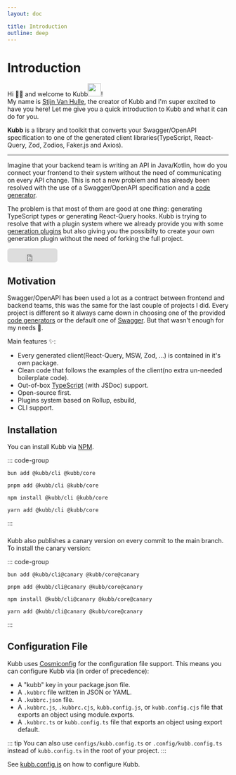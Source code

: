 ```yaml
---
layout: doc

title: Introduction
outline: deep
---
```


<script setup>

import { version } from '../packages/core/package.json'

</script>

# Introduction

Hi 👋🏽 and welcome to Kubb<img width="30" style="display: inline-block;line-height: 30px;" src="/logo.png"/>!<br/>
My name is <a href="https://twitter.com/stijnvanhulle">Stijn Van Hulle</a>, the creator of Kubb and I'm super excited to have you here! Let me give you a quick introduction to Kubb and what it can do for you.

<b>Kubb</b> is a library and toolkit that converts your Swagger/OpenAPI specification to one of the generated client libraries(TypeScript, React-Query, Zod, Zodios, Faker.js and Axios).

<hr/>

Imagine that your backend team is writing an API in Java/Kotlin, how do you connect your frontend to their system without the need of communicating on every API change.
This is not a new problem and has already been resolved with the use of a Swagger/OpenAPI specification and a <a href="https://tools.openapis.org/categories/code-generators.html">code generator</a>.

The problem is that most of them are good at one _thing_: generating TypeScript types or generating React-Query hooks. Kubb is trying to resolve that with a plugin system where we already provide you with some <a href="/plugins/introduction">generation plugins</a> but also giving you the possibilty to create your own generation plugin without the need of forking the full project.

<iframe src="https://github.com/sponsors/stijnvanhulle/button" title="Sponsor stijnvanhulle" height="32" width="114" style="border: 0; border-radius: 6px;"></iframe>

## Motivation

Swagger/OpenAPI has been used a lot as a contract between frontend and backend teams, this was the same for the last couple of projects I did. Every project is different so it always came down in choosing one of the provided <a href="https://tools.openapis.org/categories/code-generators.html">code generators</a> or the default one of <a href="https://swagger.io/tools/swagger-codegen/">Swagger</a>. But that wasn't enough for my needs 🙁.

Main features ✨:

- Every generated client(React-Query, MSW, Zod, ...) is contained in it's own package.
- Clean code that follows the examples of the client(no extra un-needed boilerplate code).
- Out-of-box <a href="https://www.typescriptlang.org/">TypeScript</a> (with JSDoc) support.
- Open-source first.
- Plugins system based on Rollup, esbuild,
- CLI support.

## Installation <Badge type="tip" :text="version" />

You can install Kubb via [NPM](https://www.npmjs.com/).

::: code-group

```shell [bun <img src="/feature/bun.svg"/>]
bun add @kubb/cli @kubb/core
```

```shell [pnpm <img src="/feature/pnpm.svg"/>]
pnpm add @kubb/cli @kubb/core
```

```shell [npm <img src="/feature/npm.svg"/>]
npm install @kubb/cli @kubb/core
```

```shell [yarn <img src="/feature/yarn.svg"/>]
yarn add @kubb/cli @kubb/core
```

:::

### <Badge type="warning" text="canary" />

Kubb also publishes a canary version on every commit to the main branch. <br/>
To install the canary version:

::: code-group

```shell [bun <img src="/feature/bun.svg"/>]
bun add @kubb/cli@canary @kubb/core@canary
```

```shell [pnpm <img src="/feature/pnpm.svg"/>]
pnpm add @kubb/cli@canary @kubb/core@canary
```

```shell [npm <img src="/feature/npm.svg"/>]
npm install @kubb/cli@canary @kubb/core@canary
```

```shell [yarn <img src="/feature/yarn.svg"/>]
yarn add @kubb/cli@canary @kubb/core@canary
```

:::

## Configuration File

Kubb uses [Cosmiconfig](https://github.com/davidtheclark/cosmiconfig) for the configuration file support.
This means you can configure Kubb via (in order of precedence):

- A "kubb" key in your package.json file.
- A `.kubbrc` file written in JSON or YAML.
- A `.kubbrc.json` file.
- A `.kubbrc.js`, `.kubbrc.cjs`, `kubb.config.js`, or `kubb.config.cjs` file that exports an object using module.exports.
- A `.kubbrc.ts` or `kubb.config.ts` file that exports an object using export default.

::: tip
You can also use `configs/kubb.config.ts` or `.config/kubb.config.ts` instead of `kubb.config.ts` in the root of your project.
:::

See [kubb.config.js](/configuration/options) on how to configure Kubb.
